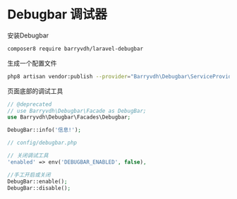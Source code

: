 # Debugbar 调试器

安装Debugbar

```bash
composer8 require barryvdh/laravel-debugbar
```

生成一个配置文件
```bash
php8 artisan vendor:publish --provider="Barryvdh\Debugbar\ServiceProvider"
```

页面底部的调试工具

```php
// @deprecated
// use Barryvdh\Debugbar\Facade as DebugBar;
use Barryvdh\Debugbar\Facades\Debugbar;

DebugBar::info('信息!');
```

```php
// config/debugbar.php

// 关闭调试工具
'enabled' => env('DEBUGBAR_ENABLED', false),
```

```php
//手工开启或关闭 
DebugBar::enable(); 
DebugBar::disable();
```